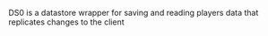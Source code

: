 DS0 is a datastore wrapper for saving and reading players data that replicates changes to the client